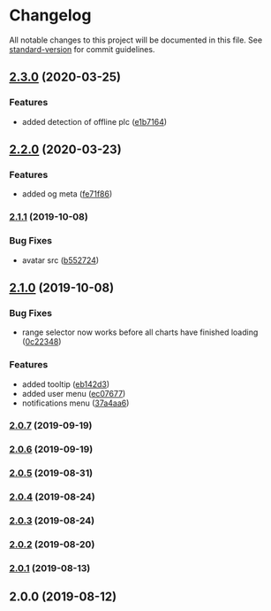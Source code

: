 # Changelog

All notable changes to this project will be documented in this file. See [standard-version](https://github.com/conventional-changelog/standard-version) for commit guidelines.

## [2.3.0](https://github.com/hotdogee/scada-iot-hmi/compare/v2.2.0...v2.3.0) (2020-03-25)


### Features

* added detection of offline plc ([e1b7164](https://github.com/hotdogee/scada-iot-hmi/commit/e1b7164))

## [2.2.0](https://github.com/hotdogee/scada-iot-hmi/compare/v2.1.1...v2.2.0) (2020-03-23)


### Features

* added og meta ([fe71f86](https://github.com/hotdogee/scada-iot-hmi/commit/fe71f86))

### [2.1.1](https://github.com/hotdogee/scada-iot-hmi/compare/v2.1.0...v2.1.1) (2019-10-08)


### Bug Fixes

* avatar src ([b552724](https://github.com/hotdogee/scada-iot-hmi/commit/b552724))

## [2.1.0](https://github.com/hotdogee/scada-iot-hmi/compare/v2.0.7...v2.1.0) (2019-10-08)


### Bug Fixes

* range selector now works before all charts have finished loading ([0c22348](https://github.com/hotdogee/scada-iot-hmi/commit/0c22348))


### Features

* added tooltip ([eb142d3](https://github.com/hotdogee/scada-iot-hmi/commit/eb142d3))
* added user menu ([ec07677](https://github.com/hotdogee/scada-iot-hmi/commit/ec07677))
* notifications menu ([37a4aa6](https://github.com/hotdogee/scada-iot-hmi/commit/37a4aa6))

### [2.0.7](https://github.com/hotdogee/scada-iot-hmi/compare/v2.0.6...v2.0.7) (2019-09-19)

### [2.0.6](https://github.com/hotdogee/scada-iot-hmi/compare/v2.0.5...v2.0.6) (2019-09-19)

### [2.0.5](https://github.com/hotdogee/scada-iot-hmi/compare/v2.0.4...v2.0.5) (2019-08-31)

### [2.0.4](https://github.com/hotdogee/scada-iot-hmi/compare/v2.0.3...v2.0.4) (2019-08-24)

### [2.0.3](https://github.com/hotdogee/scada-iot-hmi/compare/v2.0.2...v2.0.3) (2019-08-24)

### [2.0.2](https://github.com/hotdogee/scada-iot-hmi/compare/v2.0.1...v2.0.2) (2019-08-20)

### [2.0.1](https://github.com/hotdogee/scada-iot-hmi/compare/v2.0.0...v2.0.1) (2019-08-13)

## 2.0.0 (2019-08-12)
